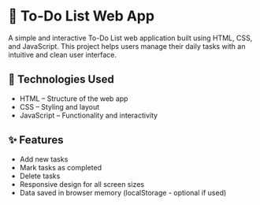 # 📝 To-Do List Web App

A simple and interactive To-Do List web application built using HTML, CSS, and JavaScript. This project helps users manage their daily tasks with an intuitive and clean user interface.

## 🔧 Technologies Used

- HTML – Structure of the web app
- CSS – Styling and layout
- JavaScript – Functionality and interactivity

## ✨ Features

- Add new tasks
- Mark tasks as completed
- Delete tasks
- Responsive design for all screen sizes
- Data saved in browser memory (localStorage - optional if used)


